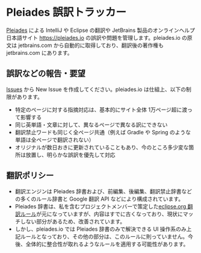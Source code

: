 # Pleiades 誤訳トラッカー
[Pleiades](http://mergedoc.osdn.jp/) による IntelliJ や Eclipse の翻訳や JetBrains 製品のオンラインヘルプ日本語サイト https://pleiades.io の誤訳や問題を管理します。pleiades.io の原文は jetbrains.com から自動的に取得しており、翻訳後の著作権も jetbrains.com にあります。

## 誤訳などの報告・要望
[Issues](../../issues) から New Issue を作成してください。pleiades.io は仕組上、以下の制限があります。
* 特定のページに対する指摘対応は、基本的にサイト全体 1万ページ超に渡って影響する
* 同じ英単語・文章に対して、異なるページで異なる訳にできない
* 翻訳禁止ワードも同じく全ページ共通（例えば Gradle や Spring のような単語は全ページで翻訳されない）
* オリジナルが数日おきに更新されていることもあり、今のところ多少変な箇所は放置し、明らかな誤訳を優先して対応

## 翻訳ポリシー
* 翻訳エンジンは Pleiades 辞書および、前編集、後編集、翻訳禁止辞書などの多くのルール辞書と Google 翻訳 API などにより構成されています。
* Pleiades 辞書は、私を含むプロジェクトメンバーで策定した[eclipse.org 翻訳ルール](https://wiki.eclipse.org/%E7%BF%BB%E8%A8%B3%E3%83%AB%E3%83%BC%E3%83%AB)が元になっていますが、内容はすでに古くなっており、現状にマッチしない部分があるため、改善されています。
* しかし、pleiades.io では Pleiades 辞書のみで解決できる UI 操作系のみ上記ルールとなっており、その他の部分は、このルールに則っていません。今後、全体的に整合性が取れるようなルールを適用する可能性があります。
